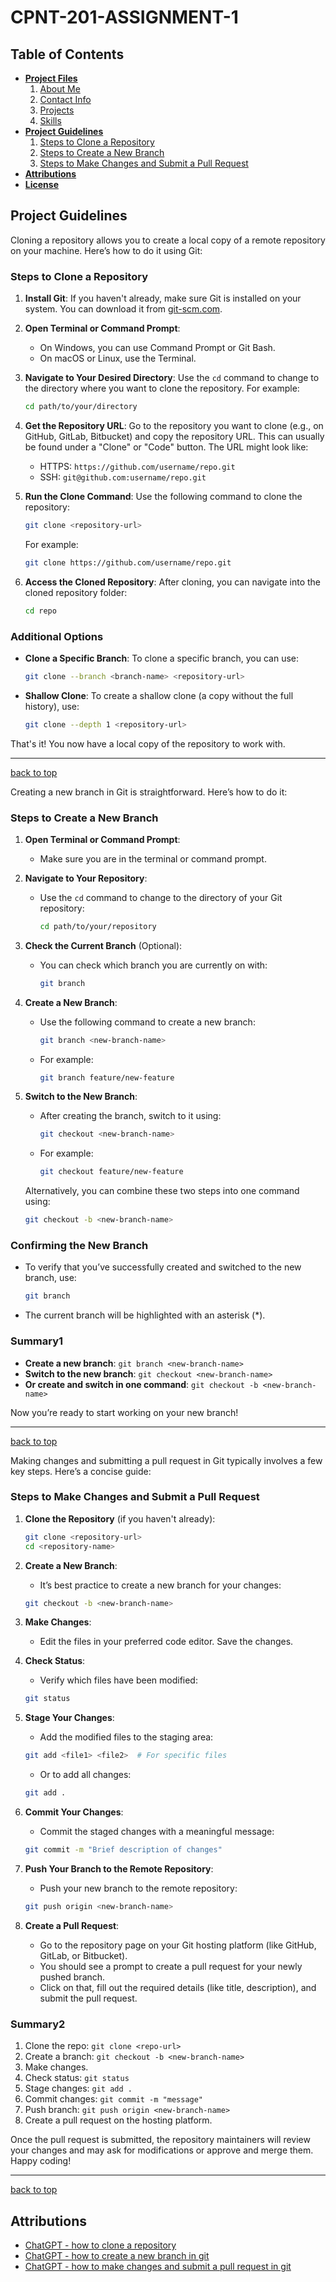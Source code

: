 # CPNT-201-ASSIGNMENT-1

## Table of Contents

- [**Project Files**](/project-files/)
   1. [About Me](/project-files/aboutme.md)
   2. [Contact Info](/project-files/contact-info.md)
   3. [Projects](/project-files/projects.md)
   4. [Skills](/project-files/skills.md)
- [**Project Guidelines**](#project-guidelines)
   1. [Steps to Clone a Repository](#steps-to-clone-a-repository)
   2. [Steps to Create a New Branch](#steps-to-create-a-new-branch)
   3. [Steps to Make Changes and Submit a Pull Request](#steps-to-make-changes-and-submit-a-pull-request)
- [**Attributions**](#attributions)
- [**License**](/LICENSE)

## Project Guidelines

Cloning a repository allows you to create a local copy of a remote repository on your machine. Here’s how to do it using Git:

### Steps to Clone a Repository

1. **Install Git**: If you haven't already, make sure Git is installed on your system. You can download it from [git-scm.com](https://git-scm.com/).

2. **Open Terminal or Command Prompt**:

   - On Windows, you can use Command Prompt or Git Bash.
   - On macOS or Linux, use the Terminal.

3. **Navigate to Your Desired Directory**: Use the `cd` command to change to the directory where you want to clone the repository. For example:

   ```bash
   cd path/to/your/directory
   ```

4. **Get the Repository URL**: Go to the repository you want to clone (e.g., on GitHub, GitLab, Bitbucket) and copy the repository URL. This can usually be found under a "Clone" or "Code" button. The URL might look like:

   - HTTPS: `https://github.com/username/repo.git`
   - SSH: `git@github.com:username/repo.git`

5. **Run the Clone Command**: Use the following command to clone the repository:

   ```bash
   git clone <repository-url>
   ```

   For example:

   ```bash
   git clone https://github.com/username/repo.git
   ```

6. **Access the Cloned Repository**: After cloning, you can navigate into the cloned repository folder:

   ```bash
   cd repo
   ```

### Additional Options

- **Clone a Specific Branch**: To clone a specific branch, you can use:

  ```bash
  git clone --branch <branch-name> <repository-url>
  ```

- **Shallow Clone**: To create a shallow clone (a copy without the full history), use:

  ```bash
  git clone --depth 1 <repository-url>
  ```

That's it! You now have a local copy of the repository to work with.  

---
[back to top](#cpnt-201-assignment-1)

Creating a new branch in Git is straightforward. Here’s how to do it:

### Steps to Create a New Branch

1. **Open Terminal or Command Prompt**:
   - Make sure you are in the terminal or command prompt.

2. **Navigate to Your Repository**:
   - Use the `cd` command to change to the directory of your Git repository:

     ```bash
     cd path/to/your/repository
     ```

3. **Check the Current Branch** (Optional):
   - You can check which branch you are currently on with:

     ```bash
     git branch
     ```

4. **Create a New Branch**:
   - Use the following command to create a new branch:

     ```bash
     git branch <new-branch-name>
     ```

   - For example:

     ```bash
     git branch feature/new-feature
     ```

5. **Switch to the New Branch**:
   - After creating the branch, switch to it using:

     ```bash
     git checkout <new-branch-name>
     ```

   - For example:

     ```bash
     git checkout feature/new-feature
     ```

   Alternatively, you can combine these two steps into one command using:

   ```bash
   git checkout -b <new-branch-name>
   ```

### Confirming the New Branch

- To verify that you’ve successfully created and switched to the new branch, use:

  ```bash
  git branch
  ```

- The current branch will be highlighted with an asterisk (*).

### Summary1

- **Create a new branch**: `git branch <new-branch-name>`
- **Switch to the new branch**: `git checkout <new-branch-name>`
- **Or create and switch in one command**: `git checkout -b <new-branch-name>`

Now you’re ready to start working on your new branch!  

---
[back to top](#cpnt-201-assignment-1)

Making changes and submitting a pull request in Git typically involves a few key steps. Here’s a concise guide:

### Steps to Make Changes and Submit a Pull Request

1. **Clone the Repository** (if you haven't already):

   ```bash
   git clone <repository-url>
   cd <repository-name>
   ```

2. **Create a New Branch**:
   - It’s best practice to create a new branch for your changes:

   ```bash
   git checkout -b <new-branch-name>
   ```

3. **Make Changes**:
   - Edit the files in your preferred code editor. Save the changes.

4. **Check Status**:
   - Verify which files have been modified:

   ```bash
   git status
   ```

5. **Stage Your Changes**:
   - Add the modified files to the staging area:

   ```bash
   git add <file1> <file2>  # For specific files
   ```

   - Or to add all changes:

   ```bash
   git add .
   ```

6. **Commit Your Changes**:
   - Commit the staged changes with a meaningful message:

   ```bash
   git commit -m "Brief description of changes"
   ```

7. **Push Your Branch to the Remote Repository**:
   - Push your new branch to the remote repository:

   ```bash
   git push origin <new-branch-name>
   ```

8. **Create a Pull Request**:
   - Go to the repository page on your Git hosting platform (like GitHub, GitLab, or Bitbucket).
   - You should see a prompt to create a pull request for your newly pushed branch.
   - Click on that, fill out the required details (like title, description), and submit the pull request.

### Summary2

1. Clone the repo: `git clone <repo-url>`
2. Create a branch: `git checkout -b <new-branch-name>`
3. Make changes.
4. Check status: `git status`
5. Stage changes: `git add .`
6. Commit changes: `git commit -m "message"`
7. Push branch: `git push origin <new-branch-name>`
8. Create a pull request on the hosting platform.

Once the pull request is submitted, the repository maintainers will review your changes and may ask for modifications or approve and merge them. Happy coding!

---
[back to top](#cpnt-201-assignment-1)

## Attributions

- [ChatGPT - how to clone a repository](chatgpt.com)
- [ChatGPT - how to create a new branch in git](chatgpt.com)
- [ChatGPT - how to make changes and submit a pull request in git](chatgpt.com)
